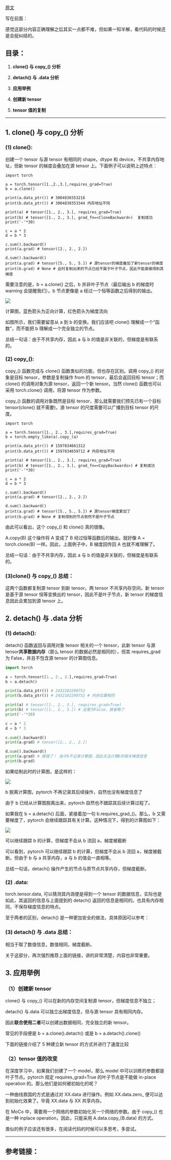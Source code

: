 [原文](https://zhuanlan.zhihu.com/p/393041305)

写在前面：

感觉这部分内容正确理解之后其实一点都不难，但如果一知半解，看代码的时候还是会挺纠结的。

**目录：** 
--------

1.  **clone() 与 copy_() 分析**
2.  **detach() 与 .data 分析**
3.  **应用举例**

1.  **创建新 tensor**
2.  **tensor 值的复制**

* * *

1\. clone() 与 copy_() 分析
------------------------

### (1) clone():

创建一个 tensor 与源 tensor 有相同的 shape，dtype 和 device，不共享内存地址，但新 tensor 的梯度会叠加在源 tensor 上。下面例子可以说明上述特点：

```python3
import torch

a = torch.tensor([1.,2.,3.],requires_grad=True)
b = a.clone()

print(a.data_ptr()) # 3004830353216
print(b.data_ptr()) # 3004830353344 内存地址不同

print(a) # tensor([1., 2., 3.], requires_grad=True)
print(b) # tensor([1., 2., 3.], grad_fn=<CloneBackward>)  复制成功
print('-'*30)

c = a * 2
d = b * 3

c.sum().backward() 
print(a.grad) # tensor([2., 2., 2.])

d.sum().backward() 
print(a.grad) # tensor([5., 5., 5.]) # 源tensor的梯度叠加了新tensor的梯度
print(b.grad) # None # 此时复制出来的节点已经不属于叶子节点，因此不能直接得到其梯度
```

需要注意的是，b = a.clone() 之后，b 并非叶子节点（最后输出 b 的梯度时 warning 会提醒我们）。b 节点更像是 a 经过一个恒等函数之后得到的输出。

![](https://pic2.zhimg.com/v2-3b63e1fa9d37521b2b9c713568dc4a91_b.jpg)

计算图，蓝色箭头为正向计算，红色箭头为梯度流向

如图所示，我们需要留意从 a 到 b 的变换。我们应该吧 clone() 理解成一个“函数”，而不能把 b 理解成一个完全独立的节点。

总结一句话：由于不共享内存，因此 a 与 b 的值是非关联的，但梯度是有联系的。

### (2) copy_():

copy_() 函数完成与 clone() 函数类似的功能，但也存在区别。调用 copy_() 的对象是目标 tensor，参数是复制操作 from 的 tensor，最后会返回目标 tensor；而 clone() 的调用对象为源 tensor，返回一个新 tensor。当然 clone() 函数也可以采用 torch.clone() 调用，将源 tensor 作为参数。

copy_() 函数的调用对象既然是目标 tensor，那么就需要我们预先已有一个目标 tensor(clone() 就不需要)，源 tensor 的尺度需要可以广播到目标 tensor 的尺度。

```python3
import torch

a = torch.tensor([1., 2., 3.],requires_grad=True)
b = torch.empty_like(a).copy_(a)

print(a.data_ptr()) # 1597834661312
print(b.data_ptr()) # 1597834659712 # 内存地址不同

print(a) # tensor([1., 2., 3.], requires_grad=True)
print(b) # tensor([1., 2., 3.], grad_fn=<CopyBackwards>) # 复制成功
print('-'*30)

c = a * 2
d = b * 3

c.sum().backward()
print(a.grad) # tensor([2., 2., 2.])

d.sum().backward()
print(a.grad) # tensor([5., 5., 5.]) # 源tensor梯度累加了
print(b.grad) # None # 复制得到的节点依然不是叶子节点
```

由此可以看出，这个 copy_() 和 clone() 真的很像。

A.copy(B) 这个操作将 A 变成了 B 经过恒等函数后的输出。就好像 A = torch.clone(B) 一样。因此，上面例子中，B 梯度回传回 A 也就不难理解了。

总结一句话：由于不共享内存，因此 a 与 b 的值是非关联的，但梯度是有联系的。

### (3)clone() 与 copy_() 总结：

这两个函数都复制源 tensor 到新 tensor。两 tensor 不共享内存空间，新 tensor 是基于源 tensor 恒等变换出的 tensor，因此不是叶子节点，新 tensor 的梯度信息因此会累加到源 tensor 上。

2\. detach() 与 .data 分析
-----------------------

### (1) detach():

detach() 函数返回与调用对象 tensor 相关的一个 tensor，此新 tensor 与源 tensor**共享数据内存**（那么 tensor 的数据必然是相同的），但其 requires_grad 为 False，并且不包含源 tensor 的计算图信息。

```python
import torch

a = torch.tensor([1., 2., 3.],requires_grad=True)
b = a.detach()

print(a.data_ptr()) # 2432102290752
print(b.data_ptr()) # 2432102290752 # 内存位置相同

print(a) # tensor([1., 2., 3.], requires_grad=True)
print(b) # tensor([1., 2., 3.]) # 这里为False，就省略了
print('-'*30)

c = a * 2
d = b * 3

c.sum().backward()
print(a.grad) # tensor([2., 2., 2.])

d.sum().backward()
print(a.grad) # 报错了！ 由于b不记录计算图，因此无法计算b的相关梯度信息
print(b.grad)
```

如果绘制此时的计算图，是这样的：

![](https://pic4.zhimg.com/v2-6d4f9d6efab5e3091673a5208b7adc77_b.jpg)

b 脱离计算图，pytorch 不再记录其后续操作，自然也没有梯度信息了

由于 b 已经从计算图脱离出来，pytorch 自然也不跟踪其后续计算过程了。

如果我在 b = a.detach() 后面，紧接着加一句 b.requires\_grad\_()。那么，b 又需要梯度了，pytorch 会继续跟踪其有关计算。这种情况下，得到的计算图如下：

![](https://pic1.zhimg.com/v2-3899a863226e8885ccd8e156ec0c8014_b.jpg)

可以继续跟踪 b 的计算，但梯度不会从 b 流回 a，梯度被截断

可以看到，pytorch 可以继续跟踪 b 的计算，但梯度不会从 b 流回 a，梯度被截断。但由于 b 与 a 共享内存，a 与 b 的值会一直相等。

总结一句话，detach() 操作产生的节点与原节点共享内存，但梯度截断。

### (2) .data:

torch.tensor.data, 可以猜测其内涵便是得到一个 tensor 的数据信息，实际也是如此，其返回的信息与上面提到的 detach() 返回的信息是相同的。也具有内存相同，不保存梯度信息的特点。

至于两者的区别，detach() 是一种更加安全的做法，具体原因可以参考：

### (3) detach() 与 .data 总结：

相当于取了数值信息，数值相同，梯度截断。

关于这部分，再次强烈推荐上面的链接，讲的非常清楚，内容也非常重要。

3\. 应用举例
--------

### （1）创建新 tensor

clone() 与 copy_() 可以在新的内存空间复制源 tensor，但梯度信息不独立；

detach() 与.data 可以独立出梯度信息，但与源 tensor 具有相同内存。

因此**联合使用二者**可以创建出数据相同，完全独立的新 tensor。

常见的手段便是 b = a.clone().detach() 或是 b = a.detach().clone()

下面的链接介绍了 5 种建立新 tensor 的方式并进行了速度比较

### （2）tensor 值的改变

在深度学习中，如果我们创建了一个 model，那么 model 中可以训练的参数都是叶子节点。pytorch 规定 requires_grad=True 的叶子节点是不能做 in-place operation 的。那么他们是如何被初始化的呢？

一种曲线救国的方式是通过对 XX.data 进行操作。例如 XX.data.zero_ 便可以达到初始化效果了。毕竟 XX.data 与 XX 共享内存。

在 MoCo 中，需要用一个网络的参数初始化另一个网络的参数。由于 copy_() 也是一种 inplace operation，因此，只能采用 A.data.copy_(B.data) 的方式。

类似的例子应该还有很多，在阅读代码的时候可以多思考，多尝试。

* * *

参考链接：
-----